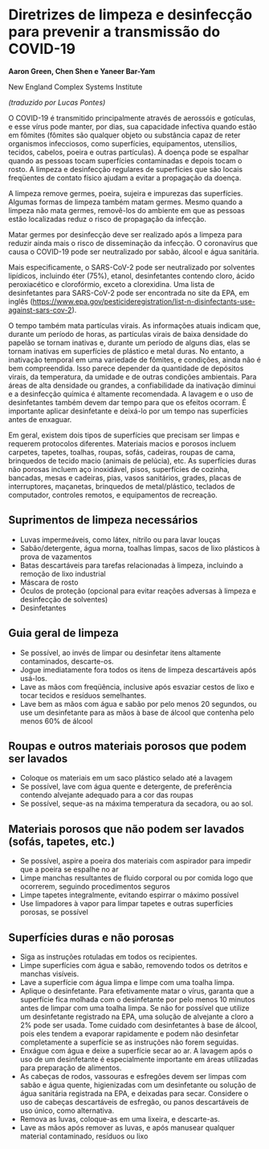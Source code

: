# Diretrizes de limpeza e desinfecção para prevenir a transmissão do COVID-19

**Aaron Green, Chen Shen e Yaneer Bar-Yam**

New England Complex Systems Institute

*(traduzido por Lucas Pontes)*

O COVID-19 é transmitido principalmente através de aerossóis e gotículas, e esse vírus pode manter, por dias, sua capacidade infectiva quando estão em fômites (fômites são qualquer objeto ou substância capaz de reter organismos infecciosos, como superfícies, equipamentos, utensílios, tecidos, cabelos, poeira e outras partículas). A doença pode se espalhar quando as pessoas tocam superfícies contaminadas e depois tocam o rosto. A limpeza e desinfecção regulares de superfícies que são locais freqüentes de contato físico ajudam a evitar a propagação da doença.

A limpeza remove germes, poeira, sujeira e impurezas das superfícies. Algumas formas de limpeza também matam germes. Mesmo quando a limpeza não mata germes, removê-los do ambiente em que as pessoas estão localizadas reduz o risco de propagação da infecção.

Matar germes por desinfecção deve ser realizado após a limpeza para reduzir ainda mais o risco de disseminação da infecção. O coronavírus que causa o COVID-19 pode ser neutralizado por sabão, álcool e água sanitária.

Mais especificamente, o SARS-CoV-2 pode ser neutralizado por solventes lipídicos, incluindo éter (75%), etanol, desinfetantes contendo cloro, ácido peroxiacético e clorofórmio, exceto a clorexidina. Uma lista de desinfetantes para SARS-CoV-2 pode ser encontrada no site da EPA, em inglês (https://www.epa.gov/pesticideregistration/list-n-disinfectants-use-against-sars-cov-2).

O tempo também mata partículas virais. As informações atuais indicam que, durante um período de horas, as partículas virais de baixa densidade do papelão se tornam inativas e, durante um período de alguns dias, elas se tornam inativas em superfícies de plástico e metal duras. No entanto, a inativação temporal em uma variedade de fômites, e condições, ainda não é bem compreendida. Isso parece depender da quantidade de depósitos virais, da temperatura, da umidade e de outras condições ambientais. Para áreas de alta densidade ou grandes, a confiabilidade da inativação diminui e a desinfecção química é altamente recomendada. A lavagem e o uso de desinfetantes também devem dar tempo para que os efeitos ocorram. É importante aplicar desinfetante e deixá-lo por um tempo nas superfícies antes de enxaguar.

Em geral, existem dois tipos de superfícies que precisam ser limpas e requerem protocolos diferentes. Materiais macios e porosos incluem carpetes, tapetes, toalhas, roupas, sofás, cadeiras, roupas de cama, brinquedos de tecido macio (animais de pelúcia), etc. As superfícies duras não porosas incluem aço inoxidável, pisos, superfícies de cozinha, bancadas, mesas e cadeiras, pias, vasos sanitários, grades, placas de interruptores, maçanetas, brinquedos de metal/plástico, teclados de computador, controles remotos, e equipamentos de recreação.

## Suprimentos de limpeza necessários
* Luvas impermeáveis, como látex, nitrilo ou para lavar louças
* Sabão/detergente, água morna, toalhas limpas, sacos de lixo plásticos à prova de vazamentos
* Batas descartáveis para tarefas relacionadas à limpeza, incluindo a remoção de lixo industrial
* Máscara de rosto
* Óculos de proteção (opcional para evitar reações adversas à limpeza e desinfecção de solventes)
* Desinfetantes


## Guia geral de limpeza
* Se possível, ao invés de limpar ou desinfetar itens altamente contaminados, descarte-os.
* Jogue imediatamente fora todos os itens de limpeza descartáveis após usá-los.
* Lave as mãos com freqüência, inclusive após esvaziar cestos de lixo e tocar tecidos e resíduos semelhantes.
* Lave bem as mãos com água e sabão por pelo menos 20 segundos, ou use um desinfetante para as mãos à base de álcool que contenha pelo menos 60% de álcool

## Roupas e outros materiais porosos que podem ser lavados
* Coloque os materiais em um saco plástico selado até a lavagem
* Se possível, lave com água quente e detergente, de preferência contendo alvejante adequado para a cor das roupas
* Se possível, seque-as na máxima temperatura da secadora, ou ao sol.

## Materiais porosos que não podem ser lavados (sofás, tapetes, etc.)
* Se possível, aspire a poeira dos materiais com aspirador para impedir que a poeira se espalhe no ar
* Limpe manchas resultantes de fluido corporal ou por comida logo que ocorrerem, seguindo procedimentos seguros
* Limpe tapetes integralmente, evitando espirrar o máximo possível
* Use limpadores à vapor para limpar tapetes e outras superfícies porosas, se possível

## Superfícies duras e não porosas
* Siga as instruções rotuladas em todos os recipientes.
* Limpe superfícies com água e sabão, removendo todos os detritos e manchas visíveis.
* Lave a superfície com água limpa e limpe com uma toalha limpa.
* Aplique o desinfetante. Para efetivamente matar o vírus, garanta que a superfície fica molhada com o desinfetante por pelo menos 10 minutos antes de limpar com uma toalha limpa. Se não for possível que utilize um desinfetante registrado na EPA, uma solução de alvejante a cloro a 2% pode ser usada. Tome cuidado com desinfetantes à base de álcool, pois eles tendem a evaporar rapidamente e podem não desinfetar completamente a superfície se as instruções não forem seguidas.
* Enxágue com água e deixe a superfície secar ao ar. A lavagem após o uso de um desinfetante é especialmente importante em áreas utilizadas para preparação de alimentos.
* As cabeças de rodos, vassouras e esfregões devem ser limpas com sabão e água quente, higienizadas com um desinfetante ou solução de água sanitária registrada na EPA, e deixadas para secar. Considere o uso de cabeças descartáveis de esfregão, ou panos descartáveis de uso único, como alternativa.
* Remova as luvas, coloque-as em uma lixeira, e descarte-as.
* Lave as mãos após remover as luvas, e após manusear qualquer material contaminado, resíduos ou lixo
